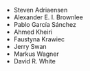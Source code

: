 * Steven Adriaensen
* Alexander E. I. Brownlee
* Pablo García Sánchez 
* Ahmed Kheiri
* Faustyna Krawiec
* Jerry Swan
* Markus Wagner
* David R. White
